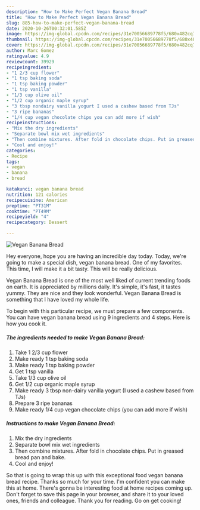 ```yaml
---
description: "How to Make Perfect Vegan Banana Bread"
title: "How to Make Perfect Vegan Banana Bread"
slug: 885-how-to-make-perfect-vegan-banana-bread
date: 2020-10-26T00:32:01.585Z
image: https://img-global.cpcdn.com/recipes/31e70056689778f5/680x482cq70/vegan-banana-bread-recipe-main-photo.jpg
thumbnail: https://img-global.cpcdn.com/recipes/31e70056689778f5/680x482cq70/vegan-banana-bread-recipe-main-photo.jpg
cover: https://img-global.cpcdn.com/recipes/31e70056689778f5/680x482cq70/vegan-banana-bread-recipe-main-photo.jpg
author: Marc Gomez
ratingvalue: 4.9
reviewcount: 39929
recipeingredient:
- "1 2/3 cup flower"
- "1 tsp baking soda"
- "1 tsp baking powder"
- "1 tsp vanilla"
- "1/3 cup olive oil"
- "1/2 cup organic maple syrup"
- "3 tbsp nondairy vanilla yogurt I used a cashew based from TJs"
- "3 ripe bananas"
- "1/4 cup vegan chocolate chips you can add more if wish"
recipeinstructions:
- "Mix the dry ingredients"
- "Separate bowl mix wet ingredients"
- "Then combine mixtures. After fold in chocolate chips. Put in greased bread pan and bake."
- "Cool and enjoy!"
categories:
- Recipe
tags:
- vegan
- banana
- bread

katakunci: vegan banana bread 
nutrition: 121 calories
recipecuisine: American
preptime: "PT31M"
cooktime: "PT49M"
recipeyield: "4"
recipecategory: Dessert

---
```



![Vegan Banana Bread](https://img-global.cpcdn.com/recipes/31e70056689778f5/680x482cq70/vegan-banana-bread-recipe-main-photo.jpg)

Hey everyone, hope you are having an incredible day today. Today, we're going to make a special dish, vegan banana bread. One of my favorites. This time, I will make it a bit tasty. This will be really delicious.



Vegan Banana Bread is one of the most well liked of current trending foods on earth. It is appreciated by millions daily. It's simple, it's fast, it tastes yummy. They are nice and they look wonderful. Vegan Banana Bread is something that I have loved my whole life.


To begin with this particular recipe, we must prepare a few components. You can have vegan banana bread using 9 ingredients and 4 steps. Here is how you cook it.

<!--inarticleads1-->

##### The ingredients needed to make Vegan Banana Bread:

1. Take 1 2/3 cup flower
1. Make ready 1 tsp baking soda
1. Make ready 1 tsp baking powder
1. Get 1 tsp vanilla
1. Take 1/3 cup olive oil
1. Get 1/2 cup organic maple syrup
1. Make ready 3 tbsp non-dairy vanilla yogurt (I used a cashew based from TJs)
1. Prepare 3 ripe bananas
1. Make ready 1/4 cup vegan chocolate chips (you can add more if wish)




<!--inarticleads2-->

##### Instructions to make Vegan Banana Bread:

1. Mix the dry ingredients
1. Separate bowl mix wet ingredients
1. Then combine mixtures. After fold in chocolate chips. Put in greased bread pan and bake.
1. Cool and enjoy!




So that is going to wrap this up with this exceptional food vegan banana bread recipe. Thanks so much for your time. I'm confident you can make this at home. There's gonna be interesting food at home recipes coming up. Don't forget to save this page in your browser, and share it to your loved ones, friends and colleague. Thank you for reading. Go on get cooking!
